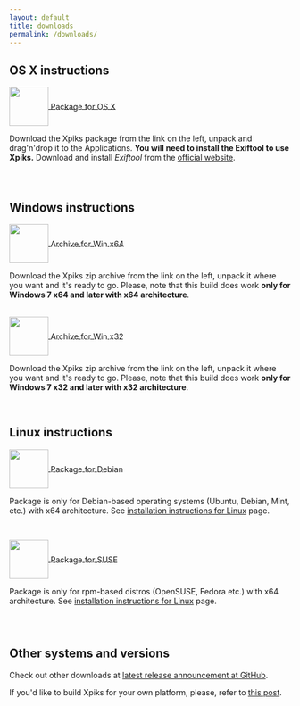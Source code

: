 ```yaml
---
layout: default
title: downloads
permalink: /downloads/
---
```


<article class="row">
<section class="small-12 large-8 columns page-content">

<h2><strong>OS X instructions</strong></h2>

<div class="download-package">
<a href="https://github.com/Ribtoks/xpiks/releases/download/v1.2/xpiks-qt-v1.2.dmg">
<div>
<img src="{{site.url}}/images/os_x_installer.jpg" style="vertical-align: middle;width:70px;" />
<span style="vertical-align: middle;">Package for OS X</span>
</div>
</a>
</div>

<p>Download the Xpiks package from the link on the left, unpack and drag'n'drop it to the Applications. <strong>You will need to install the Exiftool to use Xpiks.</strong> Download and install <i>Exiftool</i> from the <a href="http://owl.phy.queensu.ca/%7Ephil/exiftool/">official website</a>.</p>

<div style="clear:both; height: 25px;">&nbsp;</div>

<h2><strong>Windows instructions</strong></h2>

<div class="download-package">
<a href="https://github.com/Ribtoks/xpiks/releases/download/v1.2/Xpiks-qt-v1.2.zip">
<div><img src="{{site.url}}/images/windows_installer.jpg" style="vertical-align: middle;width:70px;" />
<span style="vertical-align: middle;">Archive for Win x64</span>
</div>
</a>
</div>

<p>Download the Xpiks zip archive from the link on the left, unpack it where you want and it's ready to go. Please, note that this build does work <strong>only for Windows 7 x64 and later with x64 architecture</strong>.</p>

<div style="clear:both;">&nbsp;</div>

<div class="download-package">
<a href="https://github.com/Ribtoks/xpiks/releases/download/v1.2/Xpiks-qt-32-v1.2.zip">
<div><img src="{{site.url}}/images/windows_installer.jpg" style="vertical-align: middle;width:70px;" />
<span style="vertical-align: middle;">Archive for Win x32</span>
</div>
</a>
</div>

<p>Download the Xpiks zip archive from the link on the left, unpack it where you want and it's ready to go. Please, note that this build does work <strong>only for Windows 7 x32 and later with x32 architecture</strong>.</p>

<!--
<div style="clear:both;">&nbsp;</div>

<div class="download-package">
<a href="https://github.com/Ribtoks/xpiks/releases/download/v1.2/xpiks-qt-v1.2-setup.exe">
<div><img src="{{site.url}}/images/windows_setup.png" style="vertical-align: middle;width:70px;" />
<span style="vertical-align: middle;">Setup for Win x64</span>
</div>
</a>
</div>

<p>Download the Xpiks setup from the link on the left and open it. Please, note that this build does work <strong>only for Windows 7 x64 and later with x64 architecture</strong>.</p>
-->

<div style="clear:both;">&nbsp;</div>

<h2><strong>Linux instructions</strong></h2>

<div class="download-package">
<a href="https://github.com/Ribtoks/xpiks/releases/download/v1.2/xpiks_1.2-1_amd64.deb">
<div><img src="{{site.url}}/images/linux_installer.jpg" style="vertical-align: middle;width:70px;" />
<span style="vertical-align: middle;">Package for Debian</span>
</div>
</a>
</div>

<p>Package is only for Debian-based operating systems (Ubuntu, Debian, Mint, etc.) with x64 architecture. See <a href="{{site.url}}/linux-instructions/">installation instructions for Linux</a> page.</p>

<div style="clear:both;height: 30px;">&nbsp;</div>

<div class="download-package">
<a href="https://github.com/Ribtoks/xpiks/releases/download/v1.2/xpiks-1.2-1.x86_64.rpm">
<div><img src="{{site.url}}/images/rpm.png" style="vertical-align: middle;width:70px;" />
<span style="vertical-align: middle;">Package for SUSE</span>
</div>
</a>
</div>

<p>Package is only for rpm-based distros (OpenSUSE, Fedora etc.) with x64 architecture. See <a href="{{site.url}}/linux-instructions/">installation instructions for Linux</a> page.</p>

<div style="clear:both;height: 30px;">&nbsp;</div>

<h2><strong>Other systems and versions</strong></h2>

<!--
<p>You can also download <a href="https://dl.dropboxusercontent.com/u/14391423/xpiks-qt-nightly.dmg">Nightly package for OS X</a> or <a href="https://dl.dropboxusercontent.com/u/14391423/xpiks-qt-v1.0-beta.nightly.zip">Nightly package for Windows x64</a> and try the newest features.</p>
-->
<p>
Check out other downloads at <a href="https://github.com/Ribtoks/xpiks/releases/latest" target="_blank">latest release announcement at GitHub</a>.
</p>
<p>
If you'd like to build Xpiks for your own platform, please, refer to <a href="{{site.url}}/blog/2014/building-xpiks-alone">this post</a>.
</p>
<!--
<p>
<strong>If you like Xpiks and you wish to support it's development and progress, consider donation any sum via Moneybookers (Skrill)</strong>
</p>
<form action="https://www.moneybookers.com/app/payment.pl" method="post" target="_blank">
    <input type="hidden" name="pay_to_email" value="kushnirTV@gmail.com" />
    <input type="hidden" name="language" value="EN" />
    Select currency:
    <br />
    <select name="currency" size="1" style="width: 150px">
    <option />Select currency
    <option value="USD" />US dollar
    <option value="GBP" />GB pound
    <option value="EUR" />Euro
    <option value="JPY" />Yen
    <option value="CAD" />Canadian $
    <option value="AUD" />Australian $
    </select><br />
     Select amount:<br />
     <input type="text" name="amount" value="5.00" size="10" /><br />
    <input type="submit" value="Donate" />
    <input type="hidden" name="detail1_description" value="Donate to support Xpiks development" />
<input type="hidden" name="detail1_text" value="donate to support Xpiks development" />
    </form>-->
</section>
</article>
